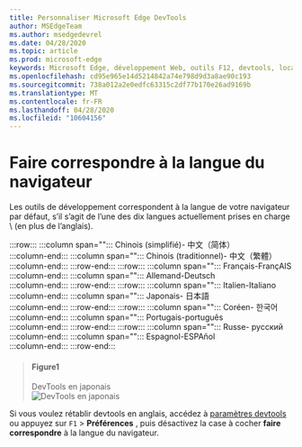 ```yaml
---
title: Personnaliser Microsoft Edge DevTools
author: MSEdgeTeam
ms.author: msedgedevrel
ms.date: 04/28/2020
ms.topic: article
ms.prod: microsoft-edge
keywords: Microsoft Edge, développement Web, outils F12, devtools, localisation, loc, langue
ms.openlocfilehash: cd95e965e14d5214842a74e798d9d3a8ae90c193
ms.sourcegitcommit: 738a012a2e0edfc63315c2df77b170e26ad9169b
ms.translationtype: MT
ms.contentlocale: fr-FR
ms.lasthandoff: 04/28/2020
ms.locfileid: "10604156"
---
```

# Faire correspondre à la langue du navigateur  

Les outils de développement correspondent à la langue de votre navigateur par défaut, s’il s’agit de l’une des dix langues actuellement prises en charge \ (en plus de l’anglais).  

:::row:::
   :::column span="":::
      Chinois (simplifié)- &#20013;&#25991;&#65288;&#31616;&#20307;&#65289;  
   :::column-end:::
   :::column span="":::
      Chinois (traditionnel)- &#20013;&#25991;&#65288;&#32321;&#39636;&#65289;  
   :::column-end:::
:::row-end:::
:::row:::
   :::column span="":::
      Français-Fran&#231;AIS  
   :::column-end:::
   :::column span="":::
      Allemand-Deutsch  
   :::column-end:::
:::row-end:::
:::row:::
   :::column span="":::
      Italien-Italiano  
   :::column-end:::
   :::column span="":::
      Japonais- &#26085;&#26412;&#35486;  
   :::column-end:::
:::row-end:::
:::row:::
   :::column span="":::
      Coréen- &#54620;&#44397;&#50612;  
   :::column-end:::
   :::column span="":::
      Portugais-portugu&#234;s  
   :::column-end:::
:::row-end:::
:::row:::
   :::column span="":::
      Russe- &#1088;&#1091;&#1089;&#1089;&#1082;&#1080;&#1081;  
   :::column-end:::
   :::column span="":::
      Espagnol-ESPA&#241;ol  
   :::column-end:::
:::row-end:::  

> #### Figure1  
> DevTools en japonais  
> ![DevTools en japonais][ImageJpDevTools]  

Si vous voulez rétablir devtools en anglais, accédez à [paramètres devtools][DevtoolschromiumCustomizeIndexSettings] ou appuyez sur `F1`  >  **Préférences** , puis désactivez la case à cocher **faire correspondre** à la langue du navigateur.  

<!-- image links -->

[ImageJpDevTools]: ./media/localization-jp.png "Figure 1: DevTools en japonais"  

<!-- links -->  

[DevtoolschromiumCustomizeIndexSettings]: ./index.md#settings "Paramètres-personnaliser Microsoft Edge DevTools"  
